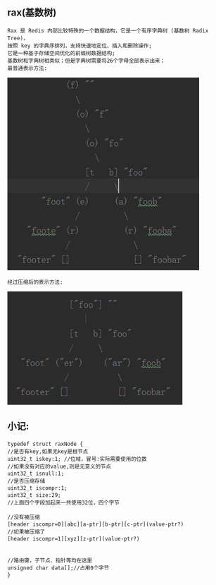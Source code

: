 ## rax(基数树)
    Rax 是 Redis 内部比较特殊的一个数据结构，它是一个有序字典树 (基数树 Radix Tree)，
    按照 key 的字典序排列，支持快速地定位、插入和删除操作;
    它是一种基于存储空间优化的前缀树数据结构;
    基数树和字典树相类似；但是字典树需要将26个字母全部表示出来；
    最普通表示方法:
![rdb文件结构](../images/raw_rax.png)
    
    经过压缩后的表示方法:
    
![rdb文件结构](../images/rax_compress.png)

## 小记:
    typedef struct raxNode {
    //是否有key,如果无key是根节点
    uint32_t iskey:1; //位域，冒号:实际需要使用的位数    
    //如果没有对应的value,则是无意义的节点
    uint32_t isnull:1;    
    //是否压缩存储
    uint32_t iscompr:1;   
    uint32_t size:29; 
    //上面四个字段加起来一共使用32位，四个字节
    
    //没有被压缩
    [header iscompr=0][abc][a-ptr][b-ptr][c-ptr](value-ptr?)
    //如果被压缩了
    [header iscompr=1][xyz][z-ptr](value-ptr?)
    
    
    //路由键，子节点、指针等均在这里
    unsigned char data[];//占用0个字节
    }